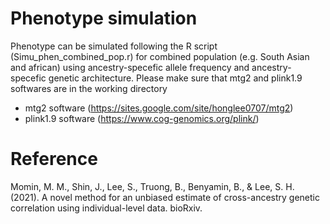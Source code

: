 # Phenotype simulation
Phenotype can be simulated following the R script (Simu_phen_combined_pop.r) for combined population (e.g. South Asian and african) using ancestry-specefic allele frequency and ancestry-specefic genetic architecture.
Please make sure that mtg2 and plink1.9 softwares are in the working directory
- mtg2 software (https://sites.google.com/site/honglee0707/mtg2)
- plink1.9 software (https://www.cog-genomics.org/plink/)

# Reference 
Momin, M. M., Shin, J., Lee, S., Truong, B., Benyamin, B., & Lee, S. H. (2021). A novel method for an unbiased estimate of cross-ancestry genetic correlation using individual-level data. bioRxiv.
